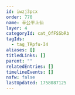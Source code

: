 ```yaml
---
id: iwzj3pcx
order: 770
name: 辛公平上仙
layer: 4
categoryId: cat_OfFSSbRb
tagIds:
  - tag_TRpfu-I4
aliases: []
titledLinks: []
parent: ""
relatedEntries: []
timelineEvents: []
nsfw: false
lastUpdated: 1758087125
---
```


